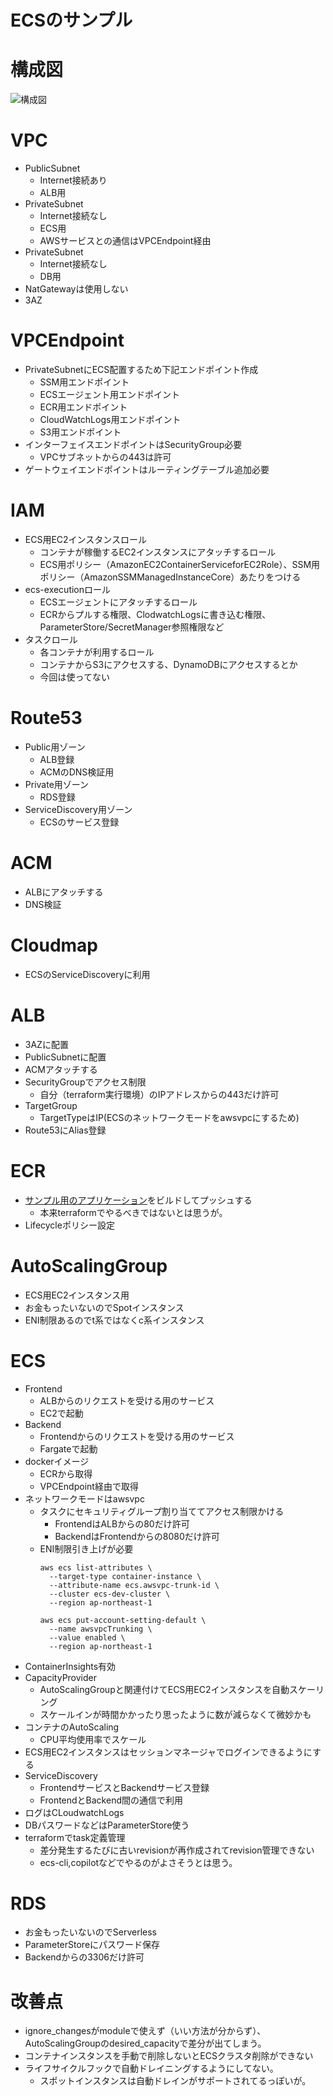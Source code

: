 # ECSのサンプル

# 構成図
![構成図](ECS.png)

# VPC
- PublicSubnet
  - Internet接続あり
  - ALB用
- PrivateSubnet
  - Internet接続なし
  - ECS用
  - AWSサービスとの通信はVPCEndpoint経由
- PrivateSubnet
  - Internet接続なし
  - DB用
- NatGatewayは使用しない
- 3AZ

# VPCEndpoint
- PrivateSubnetにECS配置するため下記エンドポイント作成
  - SSM用エンドポイント
  - ECSエージェント用エンドポイント
  - ECR用エンドポイント
  - CloudWatchLogs用エンドポイント
  - S3用エンドポイント
- インターフェイスエンドポイントはSecurityGroup必要
  - VPCサブネットからの443は許可
- ゲートウェイエンドポイントはルーティングテーブル追加必要

# IAM
- ECS用EC2インスタンスロール
  - コンテナが稼働するEC2インスタンスにアタッチするロール
  - ECS用ポリシー（AmazonEC2ContainerServiceforEC2Role）、SSM用ポリシー（AmazonSSMManagedInstanceCore）あたりをつける
- ecs-executionロール
  - ECSエージェントにアタッチするロール
  - ECRからプルする権限、ClodwatchLogsに書き込む権限、ParameterStore/SecretManager参照権限など
- タスクロール
  - 各コンテナが利用するロール
  - コンテナからS3にアクセスする、DynamoDBにアクセスするとか
  - 今回は使ってない

# Route53
- Public用ゾーン
  - ALB登録
  - ACMのDNS検証用
- Private用ゾーン
  - RDS登録
- ServiceDiscovery用ゾーン
  - ECSのサービス登録

# ACM
- ALBにアタッチする
- DNS検証

# Cloudmap
- ECSのServiceDiscoveryに利用

# ALB
- 3AZに配置
- PublicSubnetに配置
- ACMアタッチする
- SecurityGroupでアクセス制限
  - 自分（terraform実行環境）のIPアドレスからの443だけ許可
- TargetGroup
  - TargetTypeはIP(ECSのネットワークモードをawsvpcにするため)
- Route53にAlias登録

# ECR
- [サンプル用のアプリケーション](https://github.com/megun/sample-apps/tree/master/sample1)をビルドしてプッシュする
  - 本来terraformでやるべきではないとは思うが。
- Lifecycleポリシー設定


# AutoScalingGroup
- ECS用EC2インスタンス用
- お金もったいないのでSpotインスタンス
- ENI制限あるのでt系ではなくc系インスタンス

# ECS
- Frontend
  - ALBからのリクエストを受ける用のサービス
  - EC2で起動
- Backend
  - Frontendからのリクエストを受ける用のサービス
  - Fargateで起動
- dockerイメージ
  - ECRから取得
  - VPCEndpoint経由で取得
- ネットワークモードはawsvpc
  - タスクにセキュリティグループ割り当ててアクセス制限かける
    - FrontendはALBからの80だけ許可
    - BackendはFrontendからの8080だけ許可
  - ENI制限引き上げが必要
    ```
    aws ecs list-attributes \
      --target-type container-instance \
      --attribute-name ecs.awsvpc-trunk-id \
      --cluster ecs-dev-cluster \
      --region ap-northeast-1

    aws ecs put-account-setting-default \
      --name awsvpcTrunking \
      --value enabled \
      --region ap-northeast-1
    ```
- ContainerInsights有効
- CapacityProvider
  - AutoScalingGroupと関連付けてECS用EC2インスタンスを自動スケーリング
  - スケールインが時間かかったり思ったように数が減らなくて微妙かも
- コンテナのAutoScaling
  - CPU平均使用率でスケール
- ECS用EC2インスタンスはセッションマネージャでログインできるようにする
- ServiceDiscovery
  - FrontendサービスとBackendサービス登録
  - FrontendとBackend間の通信で利用
- ログはCLoudwatchLogs
- DBパスワードなどはParameterStore使う
- terraformでtask定義管理
  - 差分発生するたびに古いrevisionが再作成されてrevision管理できない
  - ecs-cli,copilotなどでやるのがよさそうとは思う。

# RDS
- お金もったいないのでServerless
- ParameterStoreにパスワード保存
- Backendからの3306だけ許可

# 改善点
- ignore_changesがmoduleで使えず（いい方法が分からず）、AutoScalingGroupのdesired_capacityで差分が出てしまう。
- コンテナインスタンスを手動で削除しないとECSクラスタ削除ができない
- ライフサイクルフックで自動ドレイニングするようにしてない。
  - スポットインスタンスは自動ドレインがサポートされてるっぽいが。
